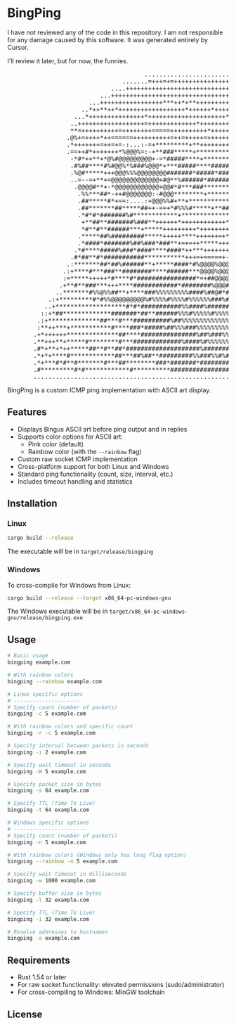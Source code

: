 # BingPing
I have not reviewed any of the code in this repository. I am not responsible for any damage caused by this software. It was generated entirely by Cursor.

I'll review it later, but for now, the funnies.  


<pre>
                                     ..................................                             
                               .......=+++=+=+++++++++++++++=+++++++++*....                         
                            ....++++++++++++++++++++++++++++++++++++++===+...                       
                         ...++++++++++++++++++++++++++++++++++++*+++++++*+===...                    
                      ...+++++++++++++++++***++*+**++++++++++++++++++++++++++=-..                   
                    ..*++**++*++++++++++++++++++*++++++*++++++++++++**++++++++++=..                 
                  ...*+++++++++++++++*+++++++++++++++++++++**++*++++++++++*++++*#**.                
                 ..++++++++++++++++++=+++++++++++++*+++++++++++++++====++++++++++**+..              
                 **=++++++++++=++++++++=====++++++++++*+++++++++++===+*++++++++==+*+=.              
                .@%+=++++*++======++++++++++=++=+++++=++++++=+====+*###+=+==---===++*.              
                .*+++++++=++=+=-:...:-=+*********+**++++++++++*#******+:...::--+#%#**.              
                .==++#*+++++++*%@@@%=:-+**###*****+***********+*****#*:.=@@@@@@%*+**%.              
                 -*#*++**+*@%#@@@@@@@@@+-=*#####****+*********#####*=-#@@@@@@@+%#=+++.              
                 .#%##****#%#@@%*%###%@@@*+***#####****#####*#####*=#@@@%##%@@@#*-*@@.              
                 .%@#*****+++@@@%%%@@@@@@@@#######*#####*#########+%@@@@@%%@@@@##-+*=.              
                 ..=--=+**+=@@@@@@@@@@@@@+#@**%######*############*%@@@@@@@@@@@+*-##.               
                  .@@@@#**+-*@@@@@@@@@@@@+@@#*#***###**********##*###@@@@@@@@@=#=*%:.               
                   .%%***##*-++#@@@@@@@:-#@@@********+*******#****%@@#+%@@@#.:%*=*#.                
                   .##*****#*+==:....:+@@@%%#+**+************#####***@@%+..=#+:=##-                 
                   .##*******##*****##++-==+*#%%%#*****+**#########*+==-====+*#%#:.                 
                   .*#*#*#######%#************+**************###*+++**##%%%%%%%#:.                  
                    +**##**#######%###**++++++*++++++++++++******+==+===***####:.                   
                    *#**#**######***+*****+++++++++*++++++++***+++++++*+++####:.                    
                   .*****##%#########*****+++++****+++=++=+**++++++*+***#####:.                     
                   .*####*#######%##%###*###**+=+=++*****++++***+++##**##%%#:.                      
                  .*#****#####%###*####****####*++***+++++++++***++****##%%%+                       
                 .#*##**#*###########***********+++=+=====+-===+++******##+*=                       
                .:*******##*##%######**+*****####*#%@@@@%@@@@@@@#########*+=.                       
               .:+****#***###**########****######***@@@@%@@@@@%**####%%%%*++=.                      
               :=*****+++++*#****#*################*=+##@@@@%++##%%#####%##**.                      
              .+**#**###***+++****############*########%@@@#+*##%%%%%%%#%####.                      
             ..*******#%%@%%##**+****###%%%%%%%%%####%##@#*#%%%#%%%%%%%######.                      
           .:+*********#*#%%@@@@@@@@@%#%%%%#%%%%#%%%%%%###%##%%%#%#%%######%#.                      
          ..+*******************#*#*###########%%####%######%#%%%%%%#########.                      
         ::+*##*************#######*##**######%%%#%%%%%#%%%%%@%%%%%#%%%%####*:                      
        .:+**************##***#***##########%##%%%%%%%%%%%%%%%%%#%%%%##%##*#*+.                     
        :**++***+***********#****###*#####%##%%%###%%%%%%%%%####%##%########**.                     
       .+*++++++**************##****###############%##%###%%#%#%%###########**.                     
       .**+++**+*****#********#***#############%####%#%%%%%%#####%%##%####*###.                     
       .#*+**+*++*****##**#**##*####################%#########################:.                    
       .*+*+****#************##***##%##**#########%%###%%#%######%##%##%#%####*-                    
       .*+***#*#**#*******#***##********###*#######*###########%#%#####%#######+.                   
       .#*********#*#************#**********##################%################*.                   
       ...........................................................................                  
</pre>

BingPing is a custom ICMP ping implementation with ASCII art display.

## Features

- Displays Bingus ASCII art before ping output and in replies
- Supports color options for ASCII art:
  - Pink color (default)
  - Rainbow color (with the `--rainbow` flag)
- Custom raw socket ICMP implementation
- Cross-platform support for both Linux and Windows
- Standard ping functionality (count, size, interval, etc.)
- Includes timeout handling and statistics

## Installation

### Linux
```bash
cargo build --release
```

The executable will be in `target/release/bingping`

### Windows
To cross-compile for Windows from Linux:

```bash
cargo build --release --target x86_64-pc-windows-gnu
```

The Windows executable will be in `target/x86_64-pc-windows-gnu/release/bingping.exe`

## Usage

```bash
# Basic usage
bingping example.com

# With rainbow colors
bingping --rainbow example.com

# Linux specific options
# ---------------------
# Specify count (number of packets)
bingping -c 5 example.com

# With rainbow colors and specific count
bingping -r -c 5 example.com

# Specify interval between packets in seconds
bingping -i 2 example.com

# Specify wait timeout in seconds
bingping -W 5 example.com

# Specify packet size in bytes
bingping -s 64 example.com

# Specify TTL (Time To Live)
bingping -t 64 example.com

# Windows specific options
# -----------------------
# Specify count (number of packets)
bingping -n 5 example.com

# With rainbow colors (Windows only has long flag option)
bingping --rainbow -n 5 example.com

# Specify wait timeout in milliseconds
bingping -w 1000 example.com

# Specify buffer size in bytes
bingping -l 32 example.com

# Specify TTL (Time To Live)
bingping -i 32 example.com

# Resolve addresses to hostnames
bingping -a example.com
```

## Requirements

- Rust 1.54 or later
- For raw socket functionality: elevated permissions (sudo/administrator)
- For cross-compiling to Windows: MinGW toolchain

## License

